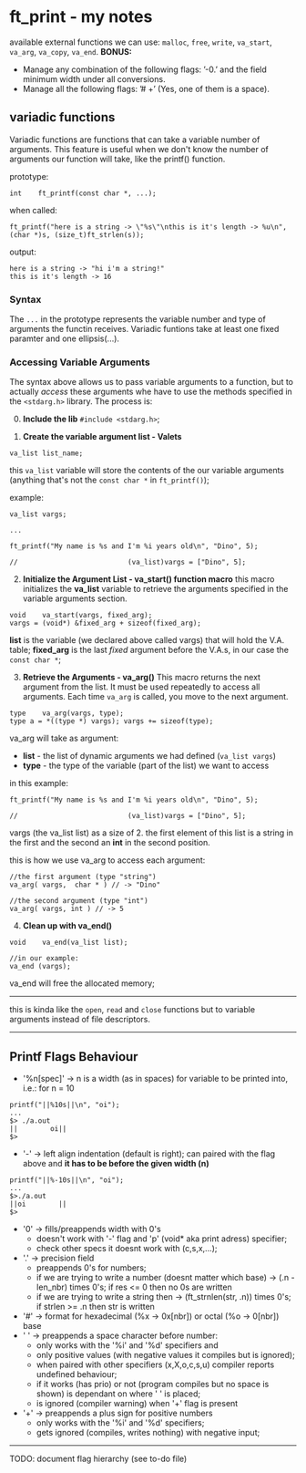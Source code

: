 #  ft_print - my notes

available external functions we can use:
`malloc`, `free`, `write`,
`va_start`, `va_arg`, `va_copy`, `va_end`.
**BONUS:**
- Manage any combination of the following flags: ’-0.’ and the field minimum width
under all conversions.
- Manage all the following flags: ’# +’ (Yes, one of them is a space).
## variadic functions

Variadic functions are functions that can take a variable number of arguments.
This feature is useful when we don't know the number of arguments our function will take, like the printf() function.

prototype:
```
int    ft_printf(const char *, ...);
```
when called:
```
ft_printf("here is a string -> \"%s\"\nthis is it's length -> %u\n", (char *)s, (size_t)ft_strlen(s));
```
output:
```
here is a string -> "hi i'm a string!"
this is it's length -> 16
```
### Syntax
The `...` in the prototype represents the variable number and type of arguments the functin receives.
Variadic funtions take at least one fixed paramter and one ellipsis(...).

### Accessing Variable Arguments
The syntax above allows us to pass variable arguments to a function, but to actually *access* these arguments whe have to use the methods specified in the `<stdarg.h>` library. The process is:

0. **Include the lib**
``#include <stdarg.h>``;

1. **Create the variable argument list - Valets**
```
va_list list_name;
```
this `va_list` variable will store the contents of the our variable arguments
(anything that's not the `const char *` in `ft_printf()`);

example:
```
va_list vargs;

...

ft_printf("My name is %s and I'm %i years old\n", "Dino", 5);

//                           (va_list)vargs = ["Dino", 5];
```

2. **Initialize the Argument List - va_start() function macro**
this macro initializes the **va_list** variable to retrieve the arguments specified in the variable arguments section.
```
void    va_start(vargs, fixed_arg);
vargs = (void*) &fixed_arg + sizeof(fixed_arg);
```
**list** is the variable (we declared above called vargs) that will hold the V.A. table;
**fixed_arg** is the last *fixed* argument before the V.A.s, in our case the `const char *`;

3. **Retrieve the Arguments - va_arg()**
This macro returns the next argument from the list.
It must be used repeatedly to access all arguments.
Each time `va_arg` is called, you move to the next argument. 
```
type    va_arg(vargs, type);
type a = *((type *) vargs); vargs += sizeof(type);
```
va_arg will take as argument:
- **list** - the list of dynamic arguments we had defined (`va_list vargs`)
- **type** - the type of the variable (part of the list) we want to access

in this example:
```
ft_printf("My name is %s and I'm %i years old\n", "Dino", 5);

//                           (va_list)vargs = ["Dino", 5];
```
vargs (the va_list list) as a size of 2. the first element of this list is a string in the first and the second an **int** in the second position.

this is how we use va_arg to access each argument:
```
//the first argument (type "string")
va_arg( vargs,  char * ) // -> "Dino"

//the second argument (type "int")
va_arg( vargs, int ) // -> 5
```

4. **Clean up with va_end()** 
```
void    va_end(va_list list);

//in our example:
va_end (vargs);
```
va_end will free the allocated memory;

---

this is kinda like the `open`, `read` and `close` functions but to variable arguments instead of file descriptors.

---
## Printf Flags Behaviour

- '%n[spec]' -> n is a width (as in spaces) for variable to be printed into, i.e.: for n = 10
```
printf("||%10s||\n", "oi");
...
$> ./a.out
||        oi||
$>
```
- '-' -> left align indentation (default is right); can paired with the flag above and **it has to be before the given width (n)**
```
printf("||%-10s||\n", "oi");
...
$>./a.out
||oi        ||
$>
```
- '0' -> fills/preappends width with 0's
    - doesn't work with '-' flag and 'p' (void* aka print adress) specifier;
    - check other specs it doesnt work with (c,s,x,...);
- '.' -> precision field 
    - preappends 0's for numbers;
    - if we are trying to write a number (doesnt matter which base) -> (.n - len_nbr) times 0's; if res <= 0 then no 0s are written
    - if we are trying to write a string then -> (ft_strnlen(str, .n)) times 0's; if strlen >= .n then str is written 
- '#' -> format for hexadecimal (%x -> 0x[nbr]) or octal (%o -> 0[nbr]) base
- ' ' -> preappends a space character before number:
    - only works with the '%i' and '%d' specifiers and 
    - only positive values (with negative values it compiles but is ignored);
    - when paired with other specifiers (x,X,o,c,s,u) compiler reports undefined behaviour;
    - if it works (has prio) or not (program compiles but no space is shown) is dependant on where ' ' is placed;
    - is ignored (compiler warning) when '+' flag is present
- '+' -> preappends a plus sign for positive numbers
    - only works with the '%i' and '%d' specifiers; 
    - gets ignored (compiles, writes nothing) with negative input;

---
TODO: document flag hierarchy (see to-do file)
